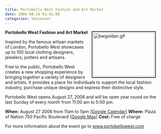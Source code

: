 ```yaml
---
title: Portobello West Fashion and Art Market
date: 2006-08-24 01:41:00
categories: Vancouver
---
```

<a href="/public/uploads/2006/bwgoldan.gif" rel="lightbox"><img src="/public/uploads/2006/bwgoldan.gif" alt="bwgoldan.gif" title="bwgoldan.gif" style="margin: 5px 10px; padding: 3px" align="right" border="2" height="143" width="200" /></a>

<strong>Portobello West Fashion and Art Market</strong>

Inspired by the famous artisan markets of London, Portobello West showcases up to 100 local clothing designers, jewelers, potters and artisans.

Free to the public, Portobello West creates a new shopping experience by bringing together a variety of designers and artists. It provides a place for individuals to support the local fashion industry, purchase unique designs and express their distinctive style.

Portobello West opens August 27, 2006 and will be open year round on the last Sunday of every month from 11:00 am to 5:00 pm.

<strong>When:</strong> August 27 2006 from 11am to 5pm [<a href="http://www.google.com/calendar/event?action=TEMPLATE&amp;tmeid=cTRkaTZqYzcwdjM5YmV2Mmtqa2lrdHB0bXMgYnIwbmZqaDYyNjQ1YXJoMmJ1azNzYWY5ODRAZ3JvdXAuY2FsZW5kYXIuZ29vZ2xlLmNvbQ&amp;tmsrc=YnIwbmZqaDYyNjQ1YXJoMmJ1azNzYWY5ODRAZ3JvdXAuY2FsZW5kYXIuZ29vZ2xlLmNvbQ" target="_blank">Google Calendar</a>]
<strong>Where:</strong> Plaza of Nation 750 Pacific Boulevard [<a href="http://maps.google.ca/maps?f=q&amp;hl=en&amp;q=750+Pacific+Boulevard,+Vancouver,+BC+V6B+5E7&amp;ie=UTF8&amp;z=14&amp;ll=49.280572,-123.109703&amp;spn=0.020493,0.084801&amp;om=1&amp;iwloc=A">Google Map</a>]
<strong>Cost:</strong> Free of charge

For more information about the event go to <a href="http://www.portobellowest.com">www.portobellowest.com</a>
